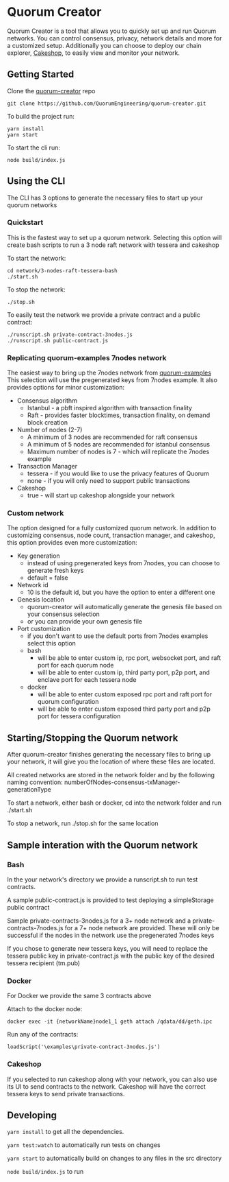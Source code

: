 # Quorum Creator

Quorum Creator is a tool that allows you to quickly set up and run Quorum networks.
You can control consensus, privacy, network details and more for a customized setup.
Additionally you can choose to deploy our chain explorer, [Cakeshop](https://github.com/jpmorganchase/cakeshop), to easily view and monitor your network.

## Getting Started

Clone the [quorum-creator](https://github.com/QuorumEngineering/quorum-creator) repo

```
git clone https://github.com/QuorumEngineering/quorum-creator.git
```

To build the project run:
```
yarn install
yarn start
```

To start the cli run:
```
node build/index.js
```

## Using the CLI

The CLI has 3 options to generate the necessary files to start up your quorum networks

### Quickstart

This is the fastest way to set up a quorum network.
Selecting this option will create bash scripts to run a 3 node raft network with tessera and cakeshop

To start the network:

```
cd network/3-nodes-raft-tessera-bash
./start.sh
```

To stop the network:

```
./stop.sh
```

To easily test the network we provide a private contract and a public contract:

```
./runscript.sh private-contract-3nodes.js
./runscript.sh public-contract.js
```

### Replicating quorum-examples 7nodes network

The easiest way to bring up the 7nodes network from [quorum-examples](https://github.com/jpmorganchase/quorum-examples/tree/master/examples/7nodes)
This selection will use the pregenerated keys from 7nodes example.
It also provides options for minor customization:

  * Consensus algorithm
    * Istanbul - a pbft inspired algorithm with transaction finality
    * Raft - provides faster blocktimes, transaction finality, on demand block creation
  * Number of nodes (2-7)
    * A minimum of 3 nodes are recommended for raft consensus
    * A minimum of 5 nodes are recommended for istanbul consensus
    * Maximum number of nodes is 7 - which will replicate the 7nodes example
  * Transaction Manager
    * tessera - if you would like to use the privacy features of Quorum
    * none - if you will only need to support public transactions
  * Cakeshop
    * true - will start up cakeshop alongside your network

### Custom network

The option designed for a fully customized quorum network.
In addition to customizing consensus, node count, transaction manager, and cakeshop, this option provides even more customization:

  * Key generation
    * instead of using pregenerated keys from 7nodes, you can choose to generate fresh keys
    * default = false
  * Network id
    * 10 is the default id, but you have the option to enter a different one
  * Genesis location
    * quorum-creator will automatically generate the genesis file based on your consensus selection
    * or you can provide your own genesis file
  * Port customization
    * if you don't want to use the default ports from 7nodes examples select this option
    * bash
      * will be able to enter custom ip, rpc port, websocket port, and raft port for each quorum node
      * will be able to enter custom ip, third party port, p2p port, and enclave port for each tessera node
    * docker
      * will be able to enter custom exposed rpc port and raft port for quorum configuration
      * will be able to enter custom exposed third party port and p2p port for tessera configuration

## Starting/Stopping the Quorum network

After quorum-creator finishes generating the necessary files to bring up your network, it will give you the location of where these files are located.

All created networks are stored in the network folder and by the following naming convention: numberOfNodes-consensus-txManager-generationType

To start a network, either bash or docker, cd into the network folder and run ./start.sh

To stop a network, run ./stop.sh for the same location

## Sample interation with the Quorum network

### Bash

In the your network's directory we provide a runscript.sh to run test contracts.

A sample public-contract.js is provided to test deploying a simpleStorage public contract

Sample private-contracts-3nodes.js for a 3+ node network and a private-contracts-7nodes.js for a 7+ node network are provided. These will only be successful if the nodes in the network use the pregenerated 7nodes keys

If you chose to generate new tessera keys, you will need to replace the tessera public key in private-contract.js with the public key of the desired tessera recipient (tm.pub)

### Docker

For Docker we provide the same 3 contracts above

Attach to the docker node:

```
docker exec -it {networkName}node1_1 geth attach /qdata/dd/geth.ipc
```

Run any of the contracts:

```
loadScript('\examples\private-contract-3nodes.js')
```

### Cakeshop

If you selected to run cakeshop along with your network, you can also use its UI to send contracts to the network.  Cakeshop will have the correct tessera keys to send private transactions.

## Developing
`yarn install` to get all the dependencies.

`yarn test:watch` to automatically run tests on changes

`yarn start` to automatically build on changes to any files in the src directory

`node build/index.js` to run
